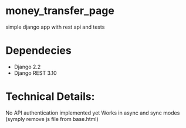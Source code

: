 # money_transfer_page
simple django app with rest api and tests

# Dependecies

* Django 2.2
* Django REST 3.10

# Technical Details:

No API authentication implemented yet
Works in async and sync modes (symply remove js file from base.html)
